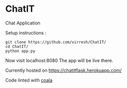# ChatIT
Chat Application

Setup instructions :
```
git clone https://github.com/virresh/ChatIT/
cd ChatIT/
python app.py
```

Now visit localhost:8080 
The app will be live there.

Currently hosted on https://chatitflask.herokuapp.com/

Code linted with [coala](https://coala.io/#/home)